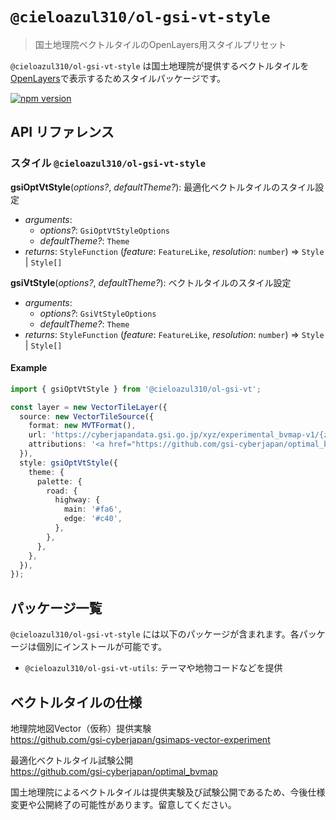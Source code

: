 # `@cieloazul310/ol-gsi-vt-style`

> 国土地理院ベクトルタイルのOpenLayers用スタイルプリセット

`@cieloazul310/ol-gsi-vt-style` は国土地理院が提供するベクトルタイルを[OpenLayers]で表示するためスタイルパッケージです。

[![npm version](https://badge.fury.io/js/@cieloazul310%2Fol-gsi-vt.svg)](https://badge.fury.io/js/@cieloazul310%2Fol-gsi-vt-style)

## API リファレンス

### スタイル `@cieloazul310/ol-gsi-vt-style`

**gsiOptVtStyle**(*options?*, *defaultTheme?*): 最適化ベクトルタイルのスタイル設定

- *arguments*:
  - *options?*: `GsiOptVtStyleOptions`
  - *defaultTheme?*: `Theme`
- *returns*: `StyleFunction` (*feature*: `FeatureLike`, *resolution*: `number`) => `Style` | `Style[]`

**gsiVtStyle**(*options?*, *defaultTheme?*): ベクトルタイルのスタイル設定

- *arguments*:
  - *options?*: `GsiVtStyleOptions`
  - *defaultTheme?*: `Theme`
- *returns*: `StyleFunction` (*feature*: `FeatureLike`, *resolution*: `number`) => `Style` | `Style[]`

#### Example

```ts
import { gsiOptVtStyle } from '@cieloazul310/ol-gsi-vt';

const layer = new VectorTileLayer({
  source: new VectorTileSource({
    format: new MVTFormat(),
    url: 'https://cyberjapandata.gsi.go.jp/xyz/experimental_bvmap-v1/{z}/{x}/{y}.pbf',
    attributions: '<a href="https://github.com/gsi-cyberjapan/optimal_bvmap" target="_blank" rel=”noopener noreferrer”>国土地理院最適化ベクトルタイル</a>',
  }),
  style: gsiOptVtStyle({
    theme: {
      palette: {
        road: {
          highway: {
            main: '#fa6',
            edge: '#c40',
          },
        },
      },
    },
  }),
});
```

## パッケージ一覧

`@cieloazul310/ol-gsi-vt-style` には以下のパッケージが含まれます。各パッケージは個別にインストールが可能です。

- `@cieloazul310/ol-gsi-vt-utils`: テーマや地物コードなどを提供

## ベクトルタイルの仕様

地理院地図Vector（仮称）提供実験  
<https://github.com/gsi-cyberjapan/gsimaps-vector-experiment>

最適化ベクトルタイル試験公開  
<https://github.com/gsi-cyberjapan/optimal_bvmap>

国土地理院によるベクトルタイルは提供実験及び試験公開であるため、今後仕様変更や公開終了の可能性があります。留意してください。

[ベクトルタイル]: https://github.com/gsi-cyberjapan/gsimaps-vector-experiment "地理院地図Vector（仮称）提供実験"
[最適化ベクトルタイル]: https://github.com/gsi-cyberjapan/optimal_bvmap "最適化ベクトルタイル試験公開"
[TypeScript]: https://www.typescriptlang.org/ "TypeScript"
[OpenLayers]: https://openlayers.org/ "OpenLayers"

[VectorTileLayer]: https://openlayers.org/en/latest/apidoc/module-ol_layer_VectorTile-VectorTileLayer.html "VectorTileLayer"
